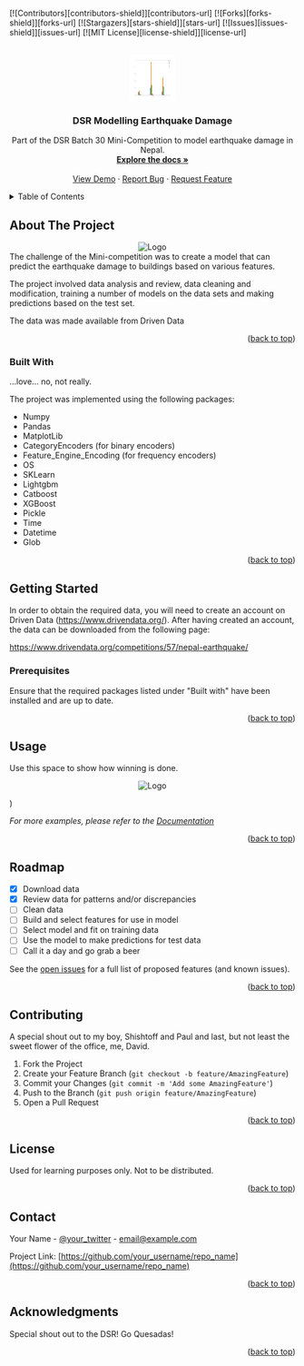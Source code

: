 <div id="top"></div>

[![Contributors][contributors-shield]][contributors-url]
[![Forks][forks-shield]][forks-url]
[![Stargazers][stars-shield]][stars-url]
[![Issues][issues-shield]][issues-url]
[![MIT License][license-shield]][license-url]

<!-- PROJECT LOGO -->
<br />
<div align="center">
  <a href="https://github.com/othneildrew/Best-README-Template">
    <img src="Floor-Damage Overview.png" alt="Logo" width="80" height="80">
  </a>

  <h3 align="center">DSR Modelling Earthquake Damage</h3>

  <p align="center">
    Part of the DSR Batch 30 Mini-Competition to model earthquake damage in Nepal.
    <br />
    <a href="https://github.com/othneildrew/Best-README-Template"><strong>Explore the docs »</strong></a>
    <br />
    <br />
    <a href="https://github.com/othneildrew/Best-README-Template">View Demo</a>
    ·
    <a href="https://github.com/othneildrew/Best-README-Template/issues">Report Bug</a>
    ·
    <a href="https://github.com/othneildrew/Best-README-Template/issues">Request Feature</a>
  </p>
</div>



<!-- TABLE OF CONTENTS -->
<details>
  <summary>Table of Contents</summary>
  <ol>
    <li>
      <a href="#about-the-project">About The Project</a>
      <ul>
        <li><a href="#built-with">Built With</a></li>
      </ul>
    </li>
    <li>
      <a href="#getting-started">Getting Started</a>
      <ul>
        <li><a href="#prerequisites">Prerequisites</a></li>
        <li><a href="#installation">Installation</a></li>
      </ul>
    </li>
    <li><a href="#usage">Usage</a></li>
    <li><a href="#roadmap">Roadmap</a></li>
    <li><a href="#contributing">Contributing</a></li>
    <li><a href="#license">License</a></li>
    <li><a href="#contact">Contact</a></li>
    <li><a href="#acknowledgments">Acknowledgments</a></li>
  </ol>
</details>



<!-- ABOUT THE PROJECT -->
## About The Project

<div align="center">
<img src="https://cdn.britannica.com/90/182390-050-2221B963/earthquake-Map-Nepal-region-temblor-thousands-people-April-25-2015.jpg?w=690&h=388&c=crop" alt="Logo" width="700" height="500">
</div>
The challenge of the Mini-competition was to create a model that can predict the earthquake damage to buildings
based on various features.

The project involved data analysis and review, data cleaning and modification, training a number of models on the data sets
and making predictions based on the test set.

The data was made available from Driven Data

<p align="right">(<a href="#top">back to top</a>)</p>

### Built With
...love... no, not really.

The project was implemented using the following packages:

* Numpy
* Pandas
* MatplotLib
* CategoryEncoders (for binary encoders)
* Feature_Engine_Encoding (for frequency encoders)
* OS
* SKLearn
* Lightgbm
* Catboost
* XGBoost
* Pickle
* Time
* Datetime
* Glob
<p align="right">(<a href="#top">back to top</a>)</p>



<!-- GETTING STARTED -->
## Getting Started

In order to obtain the required data, you will need to create an account on Driven Data (https://www.drivendata.org/). 
After having created an account, the data can be downloaded from the following page:

https://www.drivendata.org/competitions/57/nepal-earthquake/

### Prerequisites

Ensure that the required packages listed under "Built with" have been installed and are up to date.


<p align="right">(<a href="#top">back to top</a>)</p>



<!-- USAGE EXAMPLES -->
## Usage

Use this space to show how winning is done.

<div align="center">
<img src="https://www.memesmonkey.com/images/memesmonkey/f3/f317606f2702e64e2284cc633e849e4b.jpeg" alt="Logo" width="700" height="500">
</div>


)

_For more examples, please refer to the [Documentation](https://example.com)_

<p align="right">(<a href="#top">back to top</a>)</p>



<!-- ROADMAP -->
## Roadmap

- [x] Download data
- [x] Review data for patterns and/or discrepancies
- [ ] Clean data
- [ ] Build and select features for use in model
- [ ] Select model and fit on training data
- [ ] Use the model to make predictions for test data
- [ ] Call it a day and go grab a beer

See the [open issues](https://github.com/othneildrew/Best-README-Template/issues) for a full list of proposed features (and known issues).

<p align="right">(<a href="#top">back to top</a>)</p>



<!-- CONTRIBUTING -->
## Contributing

A special shout out to my boy, Shishtoff and Paul and last, but not least the sweet flower of the office, me, David.

1. Fork the Project
2. Create your Feature Branch (`git checkout -b feature/AmazingFeature`)
3. Commit your Changes (`git commit -m 'Add some AmazingFeature'`)
4. Push to the Branch (`git push origin feature/AmazingFeature`)
5. Open a Pull Request

<p align="right">(<a href="#top">back to top</a>)</p>



<!-- LICENSE -->
## License

Used for learning purposes only. Not to be distributed.

<p align="right">(<a href="#top">back to top</a>)</p>



<!-- CONTACT -->
## Contact

Your Name - [@your_twitter](https://twitter.com/your_username) - email@example.com

Project Link: [https://github.com/your_username/repo_name](https://github.com/your_username/repo_name)

<p align="right">(<a href="#top">back to top</a>)</p>



<!-- ACKNOWLEDGMENTS -->
## Acknowledgments

Special shout out to the DSR! Go Quesadas!

<p align="right">(<a href="#top">back to top</a>)</p>